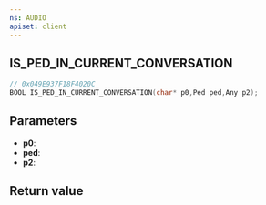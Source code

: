 ```yaml
---
ns: AUDIO
apiset: client
---
```

## IS_PED_IN_CURRENT_CONVERSATION

```c
// 0x049E937F18F4020C
BOOL IS_PED_IN_CURRENT_CONVERSATION(char* p0,Ped ped,Any p2);
```


## Parameters
* **p0**:
* **ped**:
* **p2**:

## Return value